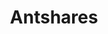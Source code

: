 ---
title: Antshares
crosslinks:
- ethtrader
- CryptoCurrency
- ethereum
- anTrader
- Bitcoin
- BitcoinMarkets
- dogecoin
- Neotrader
- Antcoins
- autotldr
- NEO
- livven
- QRL
- neocoins
- Iota
- vertcoin
- Memeconomy
- anstrader
- EthereumClassic
- ethdev
---